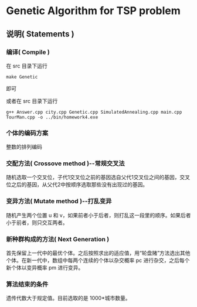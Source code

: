 # Genetic Algorithm for TSP problem

## 说明( Statements )

### 编译( Compile )
  在 src 目录下运行

    make Genetic
  即可

  或者在 src 目录下运行

    g++ Answer.cpp city.cpp Genetic.cpp SimulatedAnnealing.cpp main.cpp TourMan.cpp -o ../bin/homework4.exe

### 个体的编码方案
  整数的排列编码

### 交配方法( Crossove method )--常规交叉法
  随机选取一个交叉位，子代1交叉位之前的基因选自父代1交叉位之间的基因，交叉位之后的基因，从父代2中按顺序选取那些没有出现过的基因。

### 变异方法( Mutate method )--打乱变异
  随机产生两个位置 u 和 v，如果前者小于后者，则打乱这一段里的顺序。如果后者小于前者，则只交互两者。

### 新种群构成的方法( Next Generation )
  首先保留上一代中的最优个体。之后按照求出的适应值，用“轮盘赌”方法选出其他个体。在新一代中，数组中每两个连续的个体以杂交概率 pc 进行杂交，之后每个新个体以变异概率 pm 进行变异。

### 算法结束的条件
  遗传代数大于规定值。目前选取的是 1000*城市数量。
